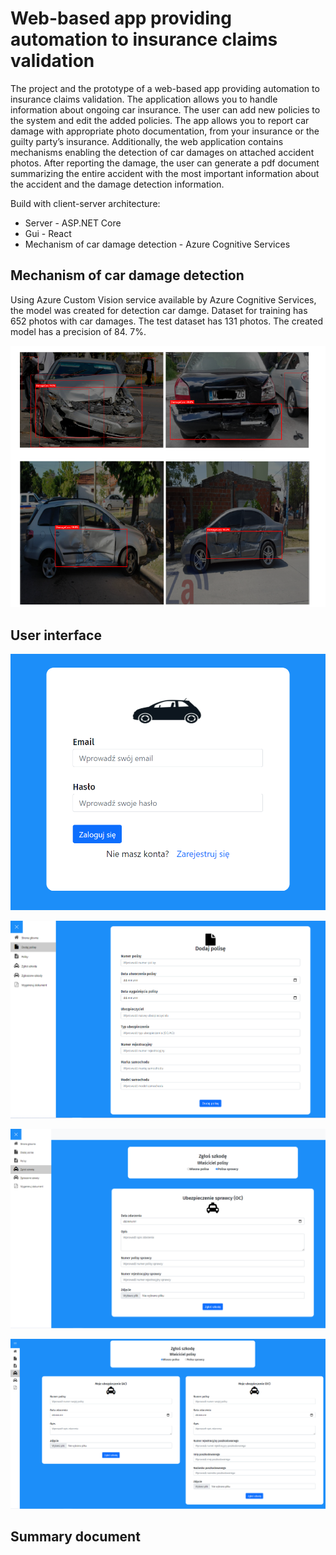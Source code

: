 # Web-based app providing automation to insurance claims validation

The project and the prototype of a web-based app providing automation to insurance claims validation. The application allows you to handle information about ongoing car insurance. The user can add new policies to the system and edit the added policies. The app allows you to report car damage with appropriate photo documentation, from your insurance or the guilty party’s insurance. Additionally, the web application contains mechanisms enabling the detection of car damages on attached accident photos. After reporting the damage, the user can generate a pdf document summarizing the entire accident with the most important information about the accident and the damage detection information.

Build with client-server architecture:

- Server - ASP.NET Core
- Gui - React
- Mechanism of car damage detection - Azure Cognitive Services

## Mechanism of car damage detection

Using Azure Custom Vision service available by Azure Cognitive Services, the model was created for detection car damge. Dataset for training has 652 photos with car damages. The test dataset has 131 photos. The created model has a precision of 84. 7%.

![damages](screenshots/damages.PNG "damages")

## User interface

![login](screenshots/login.PNG "login")

![policies](screenshots/policies.PNG "policies")

![user_damage_form](screenshots/user_damage_form.PNG "user_damage_form")

![guilty_party_damage_form](screenshots/guilty_party_damage_form.PNG "guilty_party_damage_form")

## Summary document
